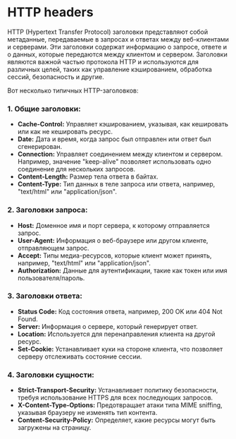 # HTTP headers

HTTP (Hypertext Transfer Protocol) заголовки представляют собой метаданные, передаваемые в запросах и ответах между веб-клиентами и серверами. Эти заголовки содержат информацию о запросе, ответе и о данных, которые передаются между клиентом и сервером. Заголовки являются важной частью протокола HTTP и используются для различных целей, таких как управление кэшированием, обработка сессий, безопасность и другие.

Вот несколько типичных HTTP-заголовков:

### 1. **Общие заголовки:**

- **Cache-Control:** Управляет кэшированием, указывая, как кешировать или как не кешировать ресурс.
- **Date:** Дата и время, когда запрос был отправлен или ответ был сгенерирован.
- **Connection:** Управляет соединением между клиентом и сервером. Например, значение "keep-alive" позволяет использовать одно соединение для нескольких запросов.
- **Content-Length:** Размер тела ответа в байтах.
- **Content-Type:** Тип данных в теле запроса или ответа, например, "text/html" или "application/json".

### 2. **Заголовки запроса:**

- **Host:** Доменное имя и порт сервера, к которому отправляется запрос.
- **User-Agent:** Информация о веб-браузере или другом клиенте, отправляющем запрос.
- **Accept:** Типы медиа-ресурсов, которые клиент может принять, например, "text/html" или "application/json".
- **Authorization:** Данные для аутентификации, такие как токен или имя пользователя/пароль.

### 3. **Заголовки ответа:**

- **Status Code:** Код состояния ответа, например, 200 OK или 404 Not Found.
- **Server:** Информация о сервере, который генерирует ответ.
- **Location:** Используется для перенаправления клиента на другой ресурс.
- **Set-Cookie:** Устанавливает куки на стороне клиента, что позволяет серверу отслеживать состояние сессии.

### 4. **Заголовки сущности:**

- **Strict-Transport-Security:** Устанавливает политику безопасности, требуя использование HTTPS для всех последующих запросов.
- **X-Content-Type-Options:** Предотвращает атаки типа MIME sniffing, указывая браузеру не изменять тип контента.
- **Content-Security-Policy:** Определяет, какие ресурсы могут быть загружены на страницу.